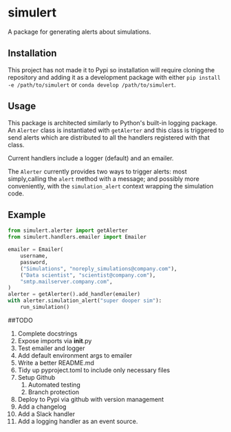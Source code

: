 # simulert
A package for generating alerts about simulations.

## Installation
This project has not made it to Pypi so installation will require cloning the repository and adding it as a development package with either
`pip install -e /path/to/simulert` or `conda develop /path/to/simulert`.

## Usage
This package is architected similarly to Python's built-in logging package.
An `Alerter` class is instantiated with `getAlerter` and this class is triggered to send alerts which are distributed to all the handlers registered with that class.

Current handlers include a logger (default) and an emailer.

The `Alerter` currently provides two ways to trigger alerts: most simply,calling the `alert` method with a message; and possibly more conveniently,
with the `simulation_alert` context wrapping the simulation code.

## Example
```python
from simulert.alerter import getAlerter
from simulert.handlers.emailer import Emailer

emailer = Emailer(
    username,
    password,
    ("Simulations", "noreply_simulations@company.com"),
    ("Data scientist", "scientist@company.com"),
    "smtp.mailserver.company.com",
)
alerter = getAlerter().add_handler(emailer)
with alerter.simulation_alert("super dooper sim"):
    run_simulation()
```

##TODO
1. Complete docstrings
1. Expose imports via __init__.py
1. Test emailer and logger
1. Add default environment args to emailer
1. Write a better README.md
1. Tidy up pyproject.toml to include only necessary files
1. Setup Github
    1. Automated testing
    1. Branch protection
1. Deploy to Pypi via github with version management
1. Add a changelog
1. Add a Slack handler
1. Add a logging handler as an event source.